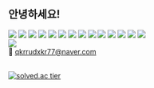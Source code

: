 ## 안녕하세요! 

<img src="https://img.shields.io/badge/Java-orange?style=flat-square&logo=Java&logoColor=white"/> 

<img src="https://img.shields.io/badge/JavaScript-F7DF1E?style=flat-square&logo=JavaScript&logoColor=black"/> 

<img src="https://img.shields.io/badge/Hibernate-59666C?style=flat-square&logo=Hibernate&logoColor=green"/> 

<img src="https://img.shields.io/badge/MariaDB-003545?style=flat-square&logo=MariaDB&logoColor=white"/>

<img src="https://img.shields.io/badge/HTML5-critical?style=flat-square&logo=HTML5&logoColor=white"/> 

<img src="https://img.shields.io/badge/CSS3-blue?style=flat-square&logo=CSS3&logoColor=white"/> 

<img src="https://img.shields.io/badge/jQuery-283274?style=flat-square&logo=jQuery&logoColor=white"/> 

<img src="https://img.shields.io/badge/Thymeleaf-005F0F?style=flat-square&logo=Thymeleaf&logoColor=white"/> 

<img src="https://img.shields.io/badge/Spring Boot-6DB33F?style=flat-square&logo=Spring Boot&logoColor=white"/>

<img src="https://img.shields.io/badge/React-61DAFB?style=flat-square&logo=React&logoColor=white"/>

<img src="https://img.shields.io/badge/CentOS-262577?style=flat-square&logo=CentOS&logoColor=white"/>

<img src="https://img.shields.io/badge/Git-F05032?style=flat-square&logo=Git&logoColor=white"/>

<img src="https://img.shields.io/badge/GitHub-222222?style=flat-square&logo=GitHub&logoColor=white"/>

<img src="https://img.shields.io/badge/GitLab-FCA121?style=flat-square&logo=GitLab&logoColor=white"/>





<div>
  <a href="https://www.instagram.com/k___t.p24/" rel="nofollow">
    <img        src="https://camo.githubusercontent.com/5161e4054a8ee024710bcc040f440ed402bbfd5f7d1c33000fa0079cd91ff3e1/687474703a2f2f696d672e736869656c64732e696f2f62616467652f2d496e7374616772616d2d3232323232323f7374796c653d666c6174266c6f676f3d496e7374616772616d266c696e6b3d68747470733a2f2f7777772e696e7374616772616d2e636f6d2f6464696e675f6a695f6b2f" data-canonical-src="http://img.shields.io/badge/-Instagram-222222?style=flat&amp;logo=Instagram&amp;link=https://www.instagram.com/k___t.p24/" style="max-width: 100%;">
  </a>
</div>

<div> 
  <g-emoji class="g-emoji" alias="love_letter" fallback-src="https://github.githubassets.com/images/icons/emoji/unicode/1f48c.png">💌</g-emoji> <a href="mailto:qkrrudxkr77@naver.com">qkrrudxkr77@naver.com</a>
</div>

<br />

[![solved.ac tier](http://mazassumnida.wtf/api/generate_badge?boj=qkrrudxkr77)](https://solved.ac/qkrrudxkr77)
